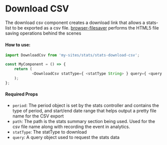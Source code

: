 # Download CSV

The download csv component creates a download link that allows a stats-list to be exported as a csv file. [browser-filesaver](https://github.com/tmpvar/browser-filesaver) performs the HTML5 file saving operations behind the scenes

#### How to use:

```js
import DownloadCsv from 'my-sites/stats/stats-download-csv';

const MyComponent = () => {
    return (
			<DownloadCsv statType={ <statType String> } query={ <query Object> } path={ <path String> } period={ <period Object> } />;
    );
};
```

#### Required Props

- `period`: The period object is set by the stats controller and contains the type of period, and start/end date range that helps output a pretty file name for the CSV export
- `path`: The path is the stats summary section being used. Used for the csv file name along with recording the event in analytics.
- `statType`: The statType to download
- `query`: A query object used to request the stats data
